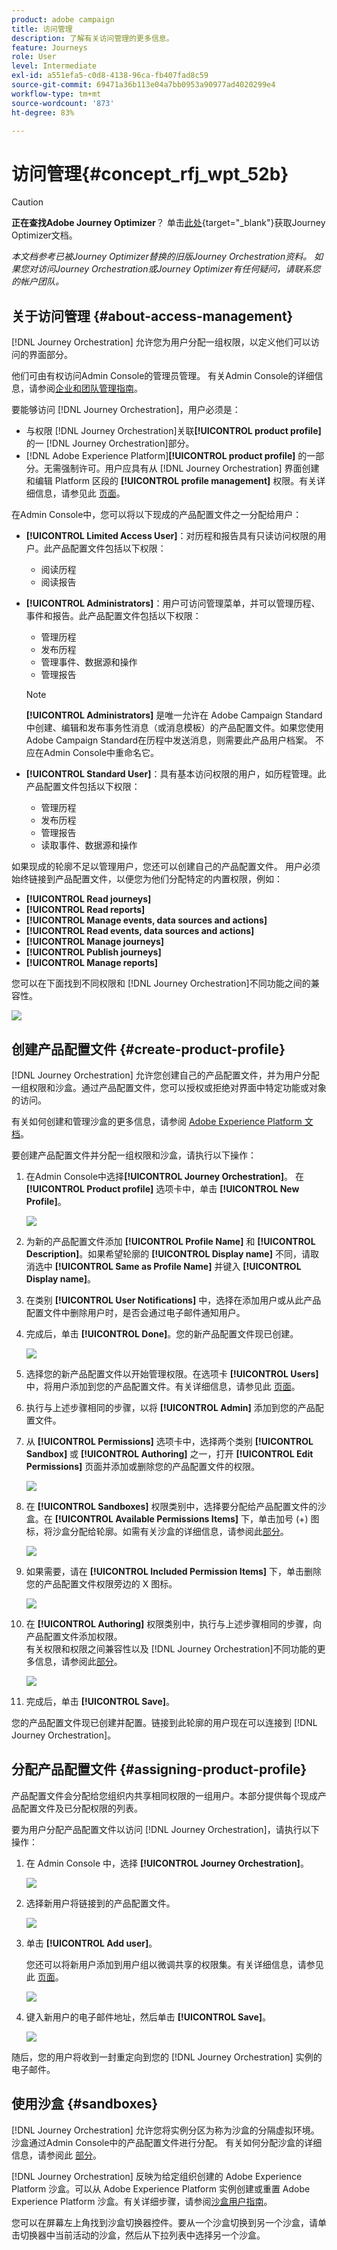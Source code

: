 ```yaml
---
product: adobe campaign
title: 访问管理
description: 了解有关访问管理的更多信息。
feature: Journeys
role: User
level: Intermediate
exl-id: a551efa5-c0d8-4138-96ca-fb407fad8c59
source-git-commit: 69471a36b113e04a7bb0953a90977ad4020299e4
workflow-type: tm+mt
source-wordcount: '873'
ht-degree: 83%

---
```


# 访问管理{#concept_rfj_wpt_52b}


>[!CAUTION]
>
>**正在查找Adobe Journey Optimizer**？ 单击[此处](https://experienceleague.adobe.com/zh-hans/docs/journey-optimizer/using/ajo-home){target="_blank"}获取Journey Optimizer文档。
>
>
>_本文档参考已被Journey Optimizer替换的旧版Journey Orchestration资料。 如果您对访问Journey Orchestration或Journey Optimizer有任何疑问，请联系您的帐户团队。_



## 关于访问管理 {#about-access-management}

[!DNL Journey Orchestration] 允许您为用户分配一组权限，以定义他们可以访问的界面部分。

他们可由有权访问Admin Console的管理员管理。 有关Admin Console的详细信息，请参阅[企业和团队管理指南](https://helpx.adobe.com/cn/enterprise/managing/user-guide.html)。

要能够访问 [!DNL Journey Orchestration]，用户必须是：

* 与权限 [!DNL Journey Orchestration]关联&#x200B;**[!UICONTROL product profile]**&#x200B;的一 [!DNL Journey Orchestration]部分。
* [!DNL Adobe Experience Platform]**[!UICONTROL product profile]** 的一部分。无需强制许可。用户应具有从 [!DNL Journey Orchestration] 界面创建和编辑 Platform 区段的 **[!UICONTROL profile management]** 权限。有关详细信息，请参见此 [ 页面](https://experienceleague.adobe.com/docs/experience-platform/access-control/home.html#adobe-admin-console)。

在Admin Console中，您可以将以下现成的产品配置文件之一分配给用户：

* **[!UICONTROL Limited Access User]**：对历程和报告具有只读访问权限的用户。此产品配置文件包括以下权限：
   * 阅读历程
   * 阅读报告

* **[!UICONTROL Administrators]**：用户可访问管理菜单，并可以管理历程、事件和报告。此产品配置文件包括以下权限：
   * 管理历程
   * 发布历程
   * 管理事件、数据源和操作
   * 管理报告

  >[!NOTE]
  >
  >**[!UICONTROL Administrators]** 是唯一允许在 Adobe Campaign Standard 中创建、编辑和发布事务性消息（或消息模板）的产品配置文件。如果您使用Adobe Campaign Standard在历程中发送消息，则需要此产品用户档案。 不应在Admin Console中重命名它。

* **[!UICONTROL Standard User]**：具有基本访问权限的用户，如历程管理。此产品配置文件包括以下权限：
   * 管理历程
   * 发布历程
   * 管理报告
   * 读取事件、数据源和操作

如果现成的轮廓不足以管理用户，您还可以创建自己的产品配置文件。
用户必须始终链接到产品配置文件，以便您为他们分配特定的内置权限，例如：

* **[!UICONTROL Read journeys]**
* **[!UICONTROL Read reports]**
* **[!UICONTROL Manage events, data sources and actions]**
* **[!UICONTROL Read events, data sources and actions]**
* **[!UICONTROL Manage journeys]**
* **[!UICONTROL Publish journeys]**
* **[!UICONTROL Manage reports]**

您可以在下面找到不同权限和 [!DNL Journey Orchestration]不同功能之间的兼容性。

![](../assets/do-not-localize/journey_permission.png)

## 创建产品配置文件 {#create-product-profile}

[!DNL Journey Orchestration] 允许您创建自己的产品配置文件，并为用户分配一组权限和沙盒。通过产品配置文件，您可以授权或拒绝对界面中特定功能或对象的访问。

有关如何创建和管理沙盒的更多信息，请参阅 [Adobe Experience Platform 文档](https://experienceleague.adobe.com/docs/experience-platform/sandbox/ui/user-guide.html?lang=zh-Hans)。

要创建产品配置文件并分配一组权限和沙盒，请执行以下操作：

1. 在Admin Console中选择&#x200B;**[!UICONTROL Journey Orchestration]**。 在 **[!UICONTROL Product profile]** 选项卡中，单击 **[!UICONTROL New Profile]**。

   ![](../assets/do-not-localize/user_management_5.png)

1. 为新的产品配置文件添加 **[!UICONTROL Profile Name]** 和 **[!UICONTROL Description]**。如果希望轮廓的 **[!UICONTROL Display name]** 不同，请取消选中 **[!UICONTROL Same as Profile Name]** 并键入 **[!UICONTROL Display name]**。

1. 在类别 **[!UICONTROL User Notifications]** 中，选择在添加用户或从此产品配置文件中删除用户时，是否会通过电子邮件通知用户。

1. 完成后，单击 **[!UICONTROL Done]**。您的新产品配置文件现已创建。

   ![](../assets/do-not-localize/user_management_1.png)

1. 选择您的新产品配置文件以开始管理权限。在选项卡 **[!UICONTROL Users]** 中，将用户添加到您的产品配置文件。有关详细信息，请参见此 [ 页面](../about/access-management.md#assigning-product-profile)。

1. 执行与上述步骤相同的步骤，以将 **[!UICONTROL Admin]** 添加到您的产品配置文件。

1. 从 **[!UICONTROL Permissions]** 选项卡中，选择两个类别 **[!UICONTROL Sandbox]** 或 **[!UICONTROL Authoring]** 之一，打开 **[!UICONTROL Edit Permissions]** 页面并添加或删除您的产品配置文件的权限。

   ![](../assets/do-not-localize/user_management_7.png)

1. 在 **[!UICONTROL Sandboxes]** 权限类别中，选择要分配给产品配置文件的沙盒。在 **[!UICONTROL Available Permissions Items]** 下，单击加号 (+) 图标，将沙盒分配给轮廓。如需有关沙盒的详细信息，请参阅此[部分](../about/access-management.md#sandboxes)。

   ![](../assets/do-not-localize/user_management_8.png)

1. 如果需要，请在 **[!UICONTROL Included Permission Items]** 下，单击删除您的产品配置文件权限旁边的 X 图标。

   ![](../assets/do-not-localize/user_management_9.png)

1. 在 **[!UICONTROL Authoring]** 权限类别中，执行与上述步骤相同的步骤，向产品配置文件添加权限。
   <br>有关权限和权限之间兼容性以及 [!DNL Journey Orchestration]不同功能的更多信息，请参阅此[部分](../about/access-management.md#about-access-management)。

   ![](../assets/do-not-localize/user_management_10.png)

1. 完成后，单击 **[!UICONTROL Save]**。

您的产品配置文件现已创建并配置。链接到此轮廓的用户现在可以连接到 [!DNL Journey Orchestration]。

## 分配产品配置文件 {#assigning-product-profile}

产品配置文件会分配给您组织内共享相同权限的一组用户。本部分提供每个现成产品配置文件及已分配权限的列表。

要为用户分配产品配置文件以访问 [!DNL Journey Orchestration]，请执行以下操作：

1. 在 Admin Console 中，选择 **[!UICONTROL Journey Orchestration]**。

   ![](../assets/do-not-localize/user_management.png)

1. 选择新用户将链接到的产品配置文件。

   ![](../assets/do-not-localize/user_management_2.png)

1. 单击 **[!UICONTROL Add user]**。

   您还可以将新用户添加到用户组以微调共享的权限集。有关详细信息，请参见此 [ 页面](https://helpx.adobe.com/cn/enterprise/using/user-groups.html)。

   ![](../assets/do-not-localize/user_management_3.png)

1. 键入新用户的电子邮件地址，然后单击 **[!UICONTROL Save]**。

   ![](../assets/do-not-localize/user_management_4.png)

随后，您的用户将收到一封重定向到您的 [!DNL Journey Orchestration] 实例的电子邮件。

## 使用沙盒 {#sandboxes}

[!DNL Journey Orchestration] 允许您将实例分区为称为沙盒的分隔虚拟环境。
沙盒通过Admin Console中的产品配置文件进行分配。 有关如何分配沙盒的详细信息，请参阅此 [部分](../about/access-management.md#create-product-profile)。

[!DNL Journey Orchestration] 反映为给定组织创建的 Adobe Experience Platform 沙盒。可以从 Adobe Experience Platform 实例创建或重置 Adobe Experience Platform 沙盒。有关详细步骤，请参阅[沙盒用户指南](https://experienceleague.adobe.com/docs/experience-platform/sandbox/ui/user-guide.html?lang=zh-Hans)。

您可以在屏幕左上角找到沙盒切换器控件。要从一个沙盒切换到另一个沙盒，请单击切换器中当前活动的沙盒，然后从下拉列表中选择另一个沙盒。

